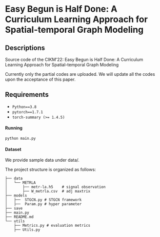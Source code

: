 # Easy Begun is Half Done: A Curriculum Learning Approach for Spatial-temporal Graph Modeling

## Descriptions
Source code of the CIKM'22: Easy Begun is Half Done: A Curriculum Learning Approach for
Spatial-temporal Graph Modeling

Currently only the partial codes are uploaded. We will update all the codes upon the acceptance of this paper.
## Requirements
* `Python==3.8`
* `pytorch==1.7.1`
* `torch-summary (>= 1.4.5)`


#### Running
  `python main.py`

#### Dataset
We provide sample data under data/.

The project structure is organized as follows:
```
├── data
│   └── METRLA 
│       ├── metr-la.h5    # signal observation
│       ├── W_metrla.csv  # adj maxtrix
├── models
│   ├──  STGCN.py # STGCN framework
│   ├──  Param.py # hyper parameter 
├── save
├── main.py
├── README.md
└── utils
    ├── Metrics.py # evaluation metrics 
    ├── Utils.py  
```
